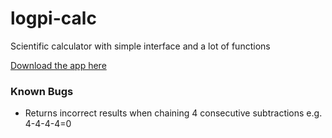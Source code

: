 # logpi-calc
Scientific calculator with simple interface and a lot of functions

[Download the app here](http://slideme.org/application/logpi-calc)

### Known Bugs
- Returns incorrect results when chaining 4 consecutive subtractions e.g. 4-4-4-4=0
